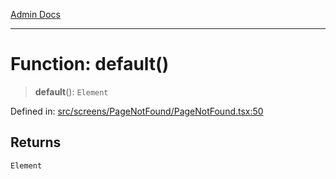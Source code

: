 [Admin Docs](/)

---

# Function: default()

> **default**(): `Element`

Defined in: [src/screens/PageNotFound/PageNotFound.tsx:50](https://github.com/PalisadoesFoundation/talawa-admin/blob/main/src/screens/PageNotFound/PageNotFound.tsx#L50)

## Returns

`Element`
